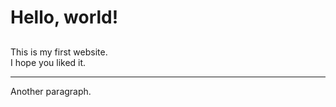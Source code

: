 

<body>
		<h1> Hello, world!</h1>
		<h2></h2>
		<h3></h3>
		<h4></h4>
		<p>This is my first website.<br/>I hope you liked it.</p>   
		<hr />
		<p>Another paragraph.</p>
</body>
